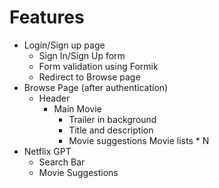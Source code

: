 # Features

- Login/Sign up page
  - Sign In/Sign Up form
  - Form validation using Formik
  - Redirect to Browse page
- Browse Page (after authentication)
  - Header
    - Main Movie
      - Trailer in background
      - Title and description
      - Movie suggestions
        Movie lists \* N
- Netflix GPT
  - Search Bar
  - Movie Suggestions
